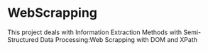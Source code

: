# WebScrapping
This project deals with Information Extraction Methods with Semi-Structured Data Processing:Web Scrapping with DOM and XPath 

